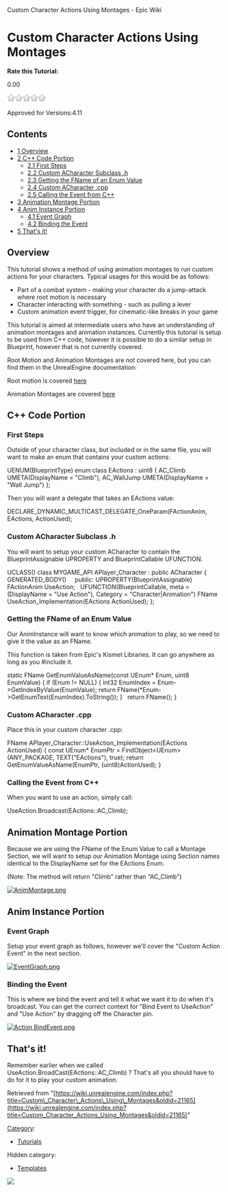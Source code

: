 Custom Character Actions Using Montages - Epic Wiki                    

Custom Character Actions Using Montages
=======================================

**Rate this Tutorial:**

0.00

![](/extensions/VoteNY/images/star_off.gif)![](/extensions/VoteNY/images/star_off.gif)![](/extensions/VoteNY/images/star_off.gif)![](/extensions/VoteNY/images/star_off.gif)![](/extensions/VoteNY/images/star_off.gif)

Approved for Versions:4.11

Contents
--------

*   [1 Overview](#Overview)
*   [2 C++ Code Portion](#C.2B.2B_Code_Portion)
    *   [2.1 First Steps](#First_Steps)
    *   [2.2 Custom ACharacter Subclass .h](#Custom_ACharacter_Subclass_.h)
    *   [2.3 Getting the FName of an Enum Value](#Getting_the_FName_of_an_Enum_Value)
    *   [2.4 Custom ACharacter .cpp](#Custom_ACharacter_.cpp)
    *   [2.5 Calling the Event from C++](#Calling_the_Event_from_C.2B.2B)
*   [3 Animation Montage Portion](#Animation_Montage_Portion)
*   [4 Anim Instance Portion](#Anim_Instance_Portion)
    *   [4.1 Event Graph](#Event_Graph)
    *   [4.2 Binding the Event](#Binding_the_Event)
*   [5 That's it!](#That.27s_it.21)

Overview
--------

This tutorial shows a method of using animation montages to run custom actions for your characters. Typical usages for this would be as follows:

*   Part of a combat system - making your character do a jump-attack where root motion is necessary
*   Character interacting with something - such as pulling a lever
*   Custom animation event trigger, for cinematic-like breaks in your game

This tutorial is aimed at intermediate users who have an understanding of animation montages and animation instances. Currently this tutorial is setup to be used from C++ code, however it is possible to do a similar setup in Blueprint, however that is not currently covered.

Root Motion and Animation Montages are not covered here, but you can find them in the UnrealEngine documentation:

Root motion is covered [here](https://docs.unrealengine.com/latest/INT/Engine/Animation/RootMotion/index.html)

Animation Montages are covered [here](https://docs.unrealengine.com/latest/INT/Engine/Animation/AnimMontage/index.html)

C++ Code Portion
----------------

### First Steps

Outside of your character class, but included or in the same file, you will want to make an enum that contains your custom actions:

UENUM(BlueprintType)
enum class EActions : uint8
{
	AC\_Climb			UMETA(DisplayName \= "Climb"),
	AC\_WallJump			UMETA(DisplayName \= "Wall Jump")
};

Then you will want a delegate that takes an EActions value:

DECLARE\_DYNAMIC\_MULTICAST\_DELEGATE\_OneParam(FActionAnim, EActions, ActionUsed);

  

### Custom ACharacter Subclass .h

You will want to setup your custom ACharacter to contain the BlueprintAssignable UPROPERTY and BlueprintCallable UFUNCTION.

UCLASS()
class MYGAME\_API APlayer\_Character : public ACharacter
{
	GENERATED\_BODY()
 
 
public:
	UPROPERTY(BlueprintAssignable)
	FActionAnim UseAction;
 
	UFUNCTION(BlueprintCallable, meta \= (DisplayName \= "Use Action"), Category \= "Character|Animation")
	FName UseAction\_Implementation(EActions ActionUsed);
};

### Getting the FName of an Enum Value

Our AnimInstance will want to know which animation to play, so we need to give it the value as an FName.

This function is taken from Epic's Kismet Libraries. It can go anywhere as long as you #include it.

static FName GetEnumValueAsName(const UEnum\* Enum, uint8 EnumValue)
{
	if (Enum !\= NULL)
	{
		int32 EnumIndex \= Enum\-\>GetIndexByValue(EnumValue);
		return FName(\*Enum\-\>GetEnumText(EnumIndex).ToString());
	}
 
	return FName();
}

### Custom ACharacter .cpp

Place this in your custom character .cpp:

FName APlayer\_Character::UseAction\_Implementation(EActions ActionUsed)
{
	const UEnum\* EnumPtr \= FindObject<UEnum\>(ANY\_PACKAGE, TEXT("EActions"), true);
	return GetEnumValueAsName(EnumPtr, (uint8)ActionUsed);
}

### Calling the Event from C++

When you want to use an action, simply call:

UseAction.Broadcast(EActions::AC\_Climb);

  

Animation Montage Portion
-------------------------

Because we are using the FName of the Enum Value to call a Montage Section, we will want to setup our Animation Montage using Section names identical to the DisplayName set for the EActions Enum.

(Note: The method will return "Climb" rather than "AC\_Climb")

[![AnimMontage.png](https://d26ilriwvtzlb.cloudfront.net/e/ec/AnimMontage.png)](/File:AnimMontage.png)

Anim Instance Portion
---------------------

### Event Graph

Setup your event graph as follows, however we'll cover the "Custom Action Event" in the next section.

[![EventGraph.png](https://d26ilriwvtzlb.cloudfront.net/1/16/EventGraph.png)](/File:EventGraph.png)

### Binding the Event

This is where we bind the event and tell it what we want it to do when it's broadcast. You can get the correct context for "Bind Event to UseAction" and "Use Action" by dragging off the Character pin.

[![Action BindEvent.png](https://d26ilriwvtzlb.cloudfront.net/b/b6/Action_BindEvent.png)](/File:Action_BindEvent.png)

  

That's it!
----------

Remember earlier when we called UseAction.BroadCast(EActions::AC\_Climb) ? That's all you should have to do for it to play your custom animation.

Retrieved from "[https://wiki.unrealengine.com/index.php?title=Custom\_Character\_Actions\_Using\_Montages&oldid=21165](https://wiki.unrealengine.com/index.php?title=Custom_Character_Actions_Using_Montages&oldid=21165)"

[Category](/Special:Categories "Special:Categories"):

*   [Tutorials](/Category:Tutorials "Category:Tutorials")

Hidden category:

*   [Templates](/Category:Templates "Category:Templates")

  ![](https://tracking.unrealengine.com/track.png)